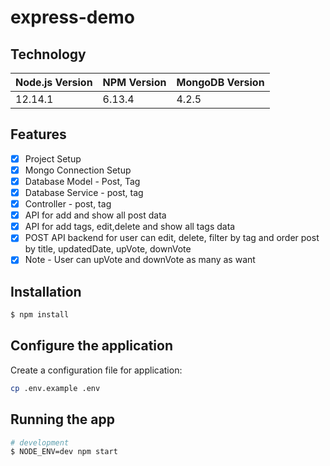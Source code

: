 # express-demo
## Technology

Node.js Version | NPM Version | MongoDB Version
------------ | -------------|------------
12.14.1 | 6.13.4 | 4.2.5

## Features
- [x] Project Setup
- [x] Mongo  Connection Setup
- [x] Database Model - Post, Tag
- [x] Database Service - post, tag
- [x] Controller - post, tag
- [x] API for add and show all post data
- [x] API for add tags, edit,delete and show all tags data
- [x] POST API backend for user can edit, delete, filter by tag and order post by title, updatedDate, upVote, downVote
- [x] Note - User can upVote and downVote as many as want

## Installation
```bash
$ npm install
```
## Configure the application
Create a configuration file for application:
```bash
cp .env.example .env
```

## Running the app
```bash
# development
$ NODE_ENV=dev npm start
```
